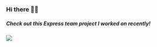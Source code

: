 ### Hi there 👋🏼
##### Check out this Express team project I worked on recently!
<a href="https://github.com/Hieu-Ma/ggplays/">
  <img align="center" src="https://github-readme-stats.vercel.app/api/pin/?username=Hieu-Ma&theme=nord&repo=ggplays"/>
</a>

<!--
**trnle/trnle** is a ✨ _special_ ✨ repository because its `README.md` (this file) appears on your GitHub profile.

Here are some ideas to get you started:

- 🔭 I’m currently working on ...
- 🌱 I’m currently learning ...
- 👯 I’m looking to collaborate on ...
- 🤔 I’m looking for help with ...
- 💬 Ask me about ...
- 📫 How to reach me: ...
- 😄 Pronouns: ...
- ⚡ Fun fact: ...
-->
